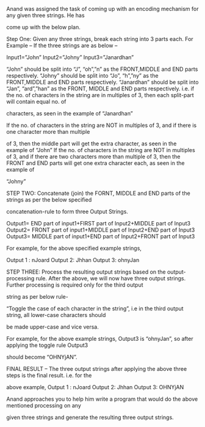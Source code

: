 Anand was assigned the task of coming up with an encoding mechanism for any given three strings. He has

come up with the below plan.

Step One: Given any three strings, break each string into 3 parts each.
For Example – If the three strings are as below –

Input1=”John”
Input2=”Johny”
Input3=”Janardhan”

“John” should be split into “J”, “oh”,”n” as the FRONT,MIDDLE and END parts respectively.
“Johny” should be split into “Jo”, “h”,”ny” as the FRONT,MIDDLE and END parts respectively.
“Janardhan” should be split into “Jan”, “ard”,”han” as the FRONT, MIDDLE and END parts respectively.
i.e. if the no. of characters in the string are in multiples of 3, then each split-part will contain equal no. of

characters, as seen in the example of “Janardhan”

If the no. of characters in the string are NOT in multiples of 3, and if there is one character more than multiple

of 3, then the middle part will get the extra character, as seen in the example of “John”
If the no. of characters in the string are NOT in multiples of 3, and if there are two characters more than
multiple of 3, then the FRONT and END parts will get one extra character each, as seen in the example of

“Johny”

STEP TWO: Concatenate (join) the FORNT, MIDDLE and END parts of the strings as per the below specified

concatenation-rule to form three Output Strings.

Output1= END part of input1+FIRST part of Input2+MIDDLE part of Input3
Output2= FRONT part of input1+MIDDLE part of Input2+END part of Input3
Output3= MIDDLE part of input1+END part of Input2+FRONT part of Input3

For example, for the above specified example strings,

Output 1 : nJoard
Output 2: Jhhan
Output 3: ohnyJan

STEP THREE: Process the resulting output strings based on the output-processing rule.
After the above, we will now have three output strings. Further processing is required only for the third output

string as per below rule-

“Toggle the case of each character in the string”, i.e in the third output string, all lower-case characters should

be made upper-case and vice versa.

For example, for the above example strings, Output3 is “ohnyJan”, so after applying the toggle rule Output3

should become “OHNYjAN”.

FINAL RESULT – The three output strings after applying the above three steps is the final result. i.e. for the

above example,
Output 1 : nJoard
Output 2: Jhhan
Output 3: OHNYjAN

Anand approaches you to help him write a program that would do the above mentioned processing on any

given three strings and generate the resulting three output strings.